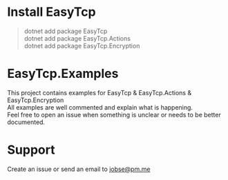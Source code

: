 # Install EasyTcp
> dotnet add package EasyTcp <br/>
> dotnet add package EasyTcp.Actions<br/>
> dotnet add package EasyTcp.Encryption<br/>

# EasyTcp.Examples
This project contains examples for EasyTcp & EasyTcp.Actions & EasyTcp.Encryption <br/>
All examples are well commented and explain what is happening. <br/>
Feel free to open an issue when something is unclear or needs to be better documented.

# Support
Create an issue or send an email to jobse@pm.me
